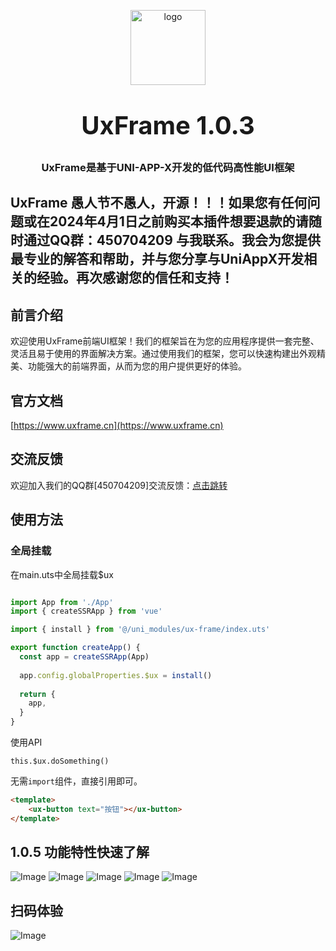 
<p align="center">
    <img alt="logo" src="https://www.uxframe.cn/logo/logo.png" width="120" height="120" style="margin-bottom: 10px;">
</p>
<h3 align="center" style="margin: 30px 0 30px;font-weight: bold;font-size:40px;">UxFrame 1.0.3</h3>
<h3 align="center">UxFrame是基于UNI-APP-X开发的低代码高性能UI框架</h3>

## UxFrame 愚人节不愚人，开源！！！如果您有任何问题或在2024年4月1日之前购买本插件想要退款的请随时通过QQ群：450704209 与我联系。我会为您提供最专业的解答和帮助，并与您分享与UniAppX开发相关的经验。再次感谢您的信任和支持！

## 前言介绍

欢迎使用UxFrame前端UI框架！我们的框架旨在为您的应用程序提供一套完整、灵活且易于使用的界面解决方案。通过使用我们的框架，您可以快速构建出外观精美、功能强大的前端界面，从而为您的用户提供更好的体验。

## 官方文档

[https://www.uxframe.cn](https://www.uxframe.cn)

## 交流反馈

欢迎加入我们的QQ群[450704209]交流反馈：[点击跳转](http://qm.qq.com/cgi-bin/qm/qr?_wv=1027&k=ItVxW4K__0lR35nZSCwVSVd4tnfPlh3H&authKey=lMa8NBbpJMkABtLOkgmWGewtpO5bC07M4Qv4IbpA7bM52ngsT%2FR144LAt2boKErT&noverify=0&group_code=450704209)

## 使用方法

### 全局挂载
在main.uts中全局挂载$ux
```ts

import App from './App'
import { createSSRApp } from 'vue'

import { install } from '@/uni_modules/ux-frame/index.uts'

export function createApp() {
  const app = createSSRApp(App)
  
  app.config.globalProperties.$ux = install()
  
  return {
    app,
  }
}
```

使用API
```
this.$ux.doSomething()
```

无需`import`组件，直接引用即可。

```html
<template>
	<ux-button text="按钮"></ux-button>
</template>
```

## 1.0.5 功能特性快速了解 

![Image](https://www.uxframe.cn/source/intro/1.gif)
![Image](https://www.uxframe.cn/source/intro/2.gif)
![Image](https://www.uxframe.cn/source/intro/3.gif)
![Image](https://www.uxframe.cn/source/intro/4.gif)
![Image](https://www.uxframe.cn/source/intro/5.gif)

## 扫码体验

![Image](https://www.uxframe.cn/source/intro/download.png)
